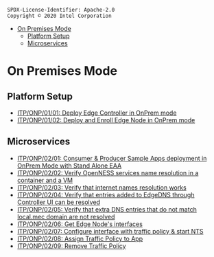 ```text
SPDX-License-Identifier: Apache-2.0
Copyright © 2020 Intel Corporation
```

- [On Premises Mode](#on-premises-mode)
  - [Platform Setup](#platform-setup-1)
  - [Microservices](#microservices-1)

# On Premises Mode

## Platform Setup

- [ITP/ONP/01/01: Deploy Edge Controller in OnPrem mode](onp/ts01-platform-setup.md#itponp0101-deploy-edge-controller-in-onprem-mode)
- [ITP/ONP/01/02: Deploy and Enroll Edge Node in OnPrem mode](onp/ts01-platform-setup.md#itponp0102-deploy-and-enroll-edge-node-in-onprem-mode)

## Microservices

- [ITP/ONP/02/01: Consumer & Producer Sample Apps deployment in OnPrem Mode with Stand Alone EAA](onp/ts02-microservice.md#itponp0201-consumer--producer-sample-apps-deployment-in-onprem-mode-with-stand-alone-eaa)
- [ITP/ONP/02/02: Verify OpenNESS services name resolution in a container and a VM](onp/ts02-microservice.md#itponp0202-verify-openness-services-name-resolution-in-a-container-and-a-vm)
- [ITP/ONP/02/03: Verify that internet names resolution works](onp/ts02-microservice.md#itponp0203-verify-that-internet-names-resolution-works)
- [ITP/ONP/02/04: Verify that entries added to EdgeDNS through Controller UI can be resolved](onp/ts02-microservice.md#itponp0204-verify-that-entries-added-to-edgedns-through-controller-ui-can-be-resolved)
- [ITP/ONP/02/05: Verify that extra DNS entries that do not match local.mec domain are not resolved](onp/ts02-microservice.md#itponp0205-verify-that-extra-dns-entries-that-do-not-match-localmec-domain-are-not-resolved)
- [ITP/ONP/02/06: Get Edge Node's interfaces](onp/ts02-microservice.md#itponp0206-get-edge-nodes-interfaces)
- [ITP/ONP/02/07: Configure interface with traffic policy & start NTS](onp/ts02-microservice.md#itponp0207-configure-interface-with-traffic-policy--start-nts)
- [ITP/ONP/02/08: Assign Traffic Policy to App](onp/ts02-microservice.md#itponp0208-assign-traffic-policy-to-app)
- [ITP/ONP/02/09: Remove Traffic Policy](onp/ts02-microservice.md#itponp0209-remove-traffic-policy)
